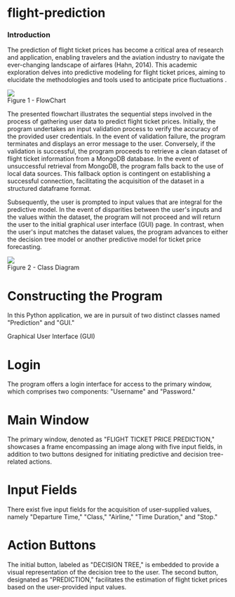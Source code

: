 # flight-prediction

<h3>Introduction</h3>

The prediction of flight ticket prices has become a critical area of research and application, enabling travelers and the aviation industry to navigate the ever-changing landscape of airfares (Hahn, 2014). This academic exploration delves into predictive modeling for flight ticket prices, aiming to elucidate the methodologies and tools used to anticipate price fluctuations .

<p align='centre'>
  <img src='https://github.com/morti88/flight-prediction/assets/148899179/80091401-63ef-4f95-ad3b-264612e46ebd'>
  <br>
  Figure 1 - FlowChart
</p>

The presented flowchart illustrates the sequential steps involved in the process of gathering user data to predict flight ticket prices. Initially, the program undertakes an input validation process to verify the accuracy of the provided user credentials. In the event of validation failure, the program terminates and displays an error message to the user. Conversely, if the validation is successful, the program proceeds to retrieve a clean dataset of flight ticket information from a MongoDB database. In the event of unsuccessful retrieval from MongoDB, the program falls back to the use of local data sources. This fallback option is contingent on establishing a successful connection, facilitating the acquisition of the dataset in a structured dataframe format.

Subsequently, the user is prompted to input values that are integral for the predictive model. In the event of disparities between the user's inputs and the values within the dataset, the program will not proceed and will return the user to the initial graphical user interface (GUI) page. In contrast, when the user's input matches the dataset values, the program advances to either the decision tree model or another predictive model for ticket price forecasting.


<p align='centre'>
  <img src='https://github.com/morti88/flight-prediction/assets/148899179/34f18844-35f0-41cb-8423-197d0d06d6ab'>
  <br>
  Figure 2 - Class Diagram
</p>


# Constructing the Program
In this Python application, we are in pursuit of two distinct classes named "Prediction" and "GUI."

Graphical User Interface (GUI)
# Login
The program offers a login interface for access to the primary window, which comprises two components: "Username" and "Password."

# Main Window
The primary window, denoted as "FLIGHT TICKET PRICE PREDICTION," showcases a frame encompassing an image along with five input fields, in addition to two buttons designed for initiating predictive and decision tree-related actions.

# Input Fields
There exist five input fields for the acquisition of user-supplied values, namely "Departure Time," "Class," "Airline," "Time Duration," and "Stop."

# Action Buttons
The initial button, labeled as "DECISION TREE," is embedded to provide a visual representation of the decision tree to the user. The second button, designated as "PREDICTION," facilitates the estimation of flight ticket prices based on the user-provided input values.
